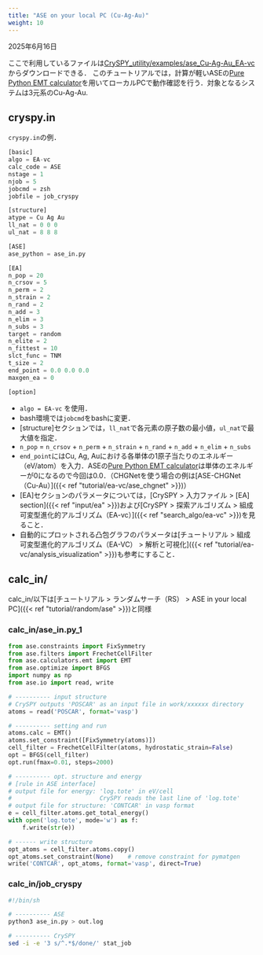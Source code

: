 ```yaml
---
title: "ASE on your local PC (Cu-Ag-Au)"
weight: 10
---
```


2025年6月16日


ここで利用しているファイルは[CrySPY_utility/examples/ase_Cu-Ag-Au_EA-vc](https://github.com/Tomoki-YAMASHITA/CrySPY_utility/tree/master/examples/ase_Cu-Ag-Au_EA-vc)からダウンロードできる．
このチュートリアルでは，計算が軽いASEの[Pure Python EMT calculator](https://wiki.fysik.dtu.dk/ase/ase/calculators/emt.html#ase.calculators.emt.EMT)<i class="fas fa-external-link-alt"></i>を用いてローカルPCで動作確認を行う．対象となるシステムは3元系のCu-Ag-Au.


## cryspy.in

`cryspy.in`の例．
``` python
[basic]
algo = EA-vc
calc_code = ASE
nstage = 1
njob = 5
jobcmd = zsh
jobfile = job_cryspy

[structure]
atype = Cu Ag Au
ll_nat = 0 0 0
ul_nat = 8 8 8

[ASE]
ase_python = ase_in.py

[EA]
n_pop = 20
n_crsov = 5
n_perm = 2
n_strain = 2
n_rand = 2
n_add = 3
n_elim = 3
n_subs = 3
target = random
n_elite = 2
n_fittest = 10
slct_func = TNM
t_size = 2
end_point = 0.0 0.0 0.0
maxgen_ea = 0

[option]
```
- `algo = EA-vc` を使用．
- bash環境では`jobcmd`をbashに変更．
- [structure]セクションでは，`ll_nat`で各元素の原子数の最小値，`ul_nat`で最大値を指定．
- `n_pop` = `n_crsov` + `n_perm` + `n_strain` + `n_rand` + `n_add` + `n_elim` + `n_subs`
- `end_point`にはCu, Ag, Auにおける各単体の1原子当たりのエネルギー（eV/atom）を入力．ASEの[Pure Python EMT calculator](https://wiki.fysik.dtu.dk/ase/ase/calculators/emt.html#ase.calculators.emt.EMT)<i class="fas fa-external-link-alt"></i>は単体のエネルギーが0になるので今回は0.0．（CHGNetを使う場合の例は[ASE-CHGNet（Cu-Au）]({{< ref "tutorial/ea-vc/ase_chgnet" >}})）
- [EA]セクションのパラメータについては，[CrySPY > 入力ファイル > [EA] section]({{< ref "input/ea" >}})および[CrySPY > 探索アルゴリズム > 組成可変型進化的アルゴリズム（EA-vc）]({{< ref "search_algo/ea-vc" >}})を見ること．
- 自動的にプロットされる凸包グラフのパラメータは[チュートリアル > 組成可変型進化的アルゴリズム（EA-VC） > 解析と可視化]({{< ref "tutorial/ea-vc/analysis_visualization" >}})も参考にすること．


## calc_in/
calc_in/以下は[チュートリアル > ランダムサーチ（RS） > ASE in your local PC]({{< ref "tutorial/random/ase" >}})と同様
### calc_in/ase_in.py_1
``` python
from ase.constraints import FixSymmetry
from ase.filters import FrechetCellFilter
from ase.calculators.emt import EMT
from ase.optimize import BFGS
import numpy as np
from ase.io import read, write

# ---------- input structure
# CrySPY outputs 'POSCAR' as an input file in work/xxxxxx directory
atoms = read('POSCAR', format='vasp')

# ---------- setting and run
atoms.calc = EMT()
atoms.set_constraint([FixSymmetry(atoms)])
cell_filter = FrechetCellFilter(atoms, hydrostatic_strain=False)
opt = BFGS(cell_filter)
opt.run(fmax=0.01, steps=2000)

# ---------- opt. structure and energy
# [rule in ASE interface]
# output file for energy: 'log.tote' in eV/cell
#                         CrySPY reads the last line of 'log.tote'
# output file for structure: 'CONTCAR' in vasp format
e = cell_filter.atoms.get_total_energy()
with open('log.tote', mode='w') as f:
    f.write(str(e))

# ------ write structure
opt_atoms = cell_filter.atoms.copy()
opt_atoms.set_constraint(None)    # remove constraint for pymatgen
write('CONTCAR', opt_atoms, format='vasp', direct=True)
```

### calc_in/job_cryspy
``` bash
#!/bin/sh

# ---------- ASE
python3 ase_in.py > out.log

# ---------- CrySPY
sed -i -e '3 s/^.*$/done/' stat_job
```